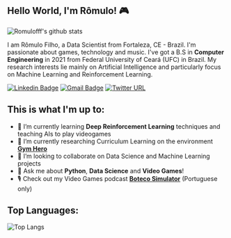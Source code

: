 ## Hello World, I'm Rômulo! 🎮

![Romulofff's github stats](https://github-readme-stats.vercel.app/api?username=romulofff&show_icons=true&theme=dark&count_private=true)

I am Rômulo Filho, a Data Scientist from Fortaleza, CE - Brazil. I'm passionate about games, technology and music. I've got a B.S in **Computer Engineering** in 2021 from Federal University of Ceará (UFC) in Brazil. My research interests lie mainly on Artificial Intelligence and particularly focus on Machine Learning and Reinforcement Learning.


[![Linkedin Badge](https://img.shields.io/badge/-LinkedIn-0077B5?style=flat-square&logo=LinkedIn&logoColor=white)](https://www.linkedin.com/in/romulofff/)
[![Gmail Badge](https://img.shields.io/badge/-Gmail-D14836?style=flat-square&logo=Gmail&logoColor=white)](mailto:romulofffufc@gmail.com)
[![Twitter URL](https://img.shields.io/static/v1?message=@romulof27&label=&nbsp;&color=1ca0f1&style=flat-square&logo=twitter&labelColor=1ca0f1&logoColor=white)](http://twitter.com/romulof27)


## This is what I'm up to:
- 🌱 I’m currently learning **Deep Reinforcement Learning** techniques and teaching AIs to play videogames
- 🔭 I’m currently researching Curriculum Learning on the environment **[Gym Hero](https://github.com/romulofff/gym-hero)**
- 👯 I’m looking to collaborate on Data Science and Machine Learning projects 
- 💬 Ask me about **Python**, **Data Science** and **Video Games**!
- 🎙 Check out my Video Games podcast **[Boteco Simulator](https://anchor.fm/botecosimulator)** (Portuguese only)

## Top Languages:
![Top Langs](https://github-readme-stats.vercel.app/api/top-langs/?username=romulofff&layout=compact&theme=dark&langs_count=6) 



<!--
**romulofff/romulofff** is a ✨ _special_ ✨ repository because its `README.md` (this file) appears on your GitHub profile.

Here are some ideas to get you started:

- 🔭 I’m currently working on ...
- 🌱 I’m currently learning ...
- 👯 I’m looking to collaborate on ...
- 🤔 I’m looking for help with ...
- 📫 How to reach me: ...
- 😄 Pronouns: ...
- ⚡ Fun fact: ...
-->
